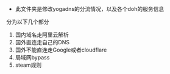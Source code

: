- 此文件夹是修改yogadns的分流情况，以及各个doh的服务信息

分为以下几个部分

1. 国内域名走阿里云解析
2. 国外直连走自己的DNS
3. 国外不能直连走Google或者cloudflare
4. 局域网bypass
5. steam规则
